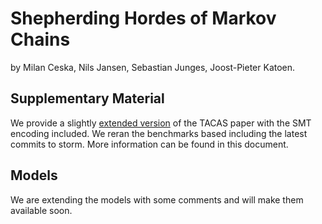 # Shepherding Hordes of Markov Chains

by Milan Ceska, Nils Jansen, Sebastian Junges, Joost-Pieter Katoen.

## Supplementary Material

We provide a slightly [extended version](extended.pdf) of the TACAS paper with the SMT encoding included. 
We reran the benchmarks based including the latest commits to storm. More information can be found in this document.

## Models

We are extending the models with some comments and will make them available soon.
